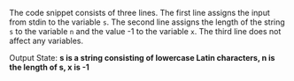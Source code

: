 The code snippet consists of three lines. The first line assigns the input from stdin to the variable `s`. The second line assigns the length of the string `s` to the variable `n` and the value -1 to the variable `x`. The third line does not affect any variables.

Output State: **s is a string consisting of lowercase Latin characters, n is the length of s, x is -1**